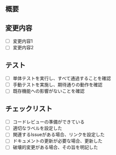<!-- I want to review in Japanese. -->
<!-- PRタイトルには Emoji をつけるようにしてください。候補は最下部にあります。 -->

## 概要

<!-- このPRで行う変更の概要を簡潔に説明してください -->

## 変更内容

- [ ] 変更内容1
- [ ] 変更内容2

## テスト

<!-- テストの実施状況を記載してください -->

- [ ] 単体テストを実行し、すべて通過することを確認
- [ ] 手動テストを実施し、期待通りの動作を確認
- [ ] 既存機能への影響がないことを確認

## チェックリスト

- [ ] コードレビューの準備ができている
- [ ] 適切なラベルを設定した
- [ ] 関連するIssueがある場合、リンクを設定した
- [ ] ドキュメントの更新が必要な場合、更新した
- [ ] 破壊的変更がある場合、その旨を明記した

<!-- I want to review in Japanese. -->

<!--
🚑 バグ修正
👍 機能改善
✨ 部分的な機能追加
🎉 盛大に祝うべき大きな機能追加
♻️ リファクタリング
🙈 ユーザーには影響がないはずの機能追加、変更（API追加、ログ追加など）、開発環境の改善など
🚿 不要な機能・使われなくなった機能の削除
💚 テストやCIの修正・改善
👕 Lintエラーの修正やコードスタイルの修正
🚀 パフォーマンス改善
🆙 依存パッケージなどのアップデート
📝 (開発者にのみ関係する)コメントやドキュメントの改善
🤖 AIコード生成支援ツールによる変更
-->
